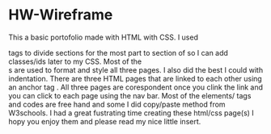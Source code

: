 # HW-Wireframe

This a basic portofolio made with HTML with CSS.
I used <div> tags to divide sections for the most part to section of so I can add classes/ids later to my CSS. 
 Most of the <div>s are used to format and style all three pages. 
 I also did the best I could with indentation. 
 There are three HTML pages that are linked to each other using an anchor tag <a>.
 All three pages are corespondent once you clink the link and you can click to each page using the nav bar.
 Most of the elements/ tags and codes are free hand and some I did copy/paste method from W3schools. 
 I had a great fustrating time creating these html/css page(s)
 I hopy you enjoy them and please read my nice little insert. 
 
